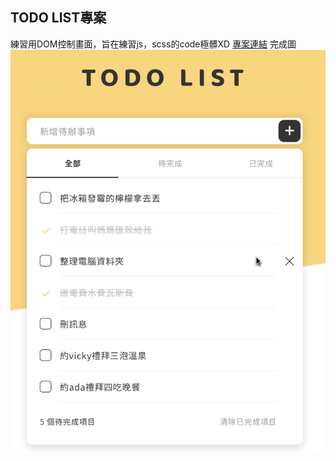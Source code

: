 ## TODO LIST專案
練習用DOM控制畫面，旨在練習js，scss的code極髒XD
[專案連結](https://loking23.github.io/hexshool_project/Todo-List/index.html)
完成圖
<img src="完成圖.png" alt="完成圖">